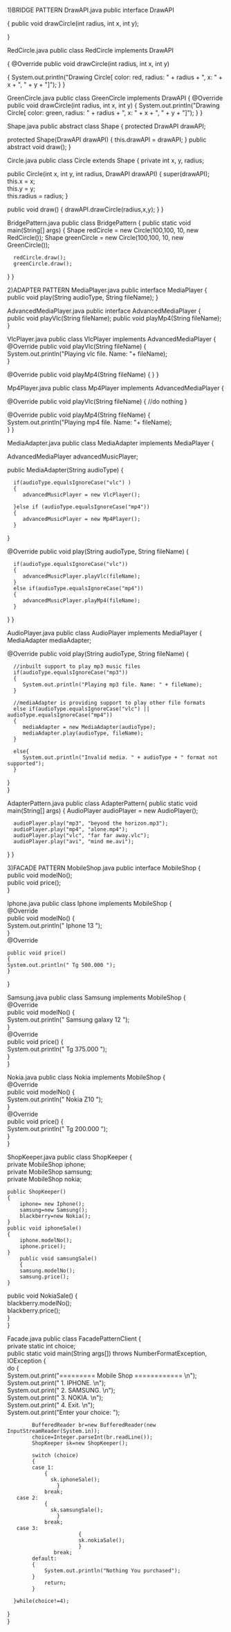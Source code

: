 1)BRIDGE PATTERN 
DrawAPI.java
public interface DrawAPI 

{
   public void drawCircle(int radius, int x, int y);

}


RedCircle.java
public class RedCircle implements DrawAPI 

{
   @Override
   public void drawCircle(int radius, int x, int y) 
   
   {
      System.out.println("Drawing Circle[ color: red, radius: " + radius + ", x: " + x + ", " + y + "]");
   }
}


GreenCircle.java
public class GreenCircle implements DrawAPI 
{
   @Override
   public void drawCircle(int radius, int x, int y) 
   {
      System.out.println("Drawing Circle[ color: green, radius: " + radius + ", x: " + x + ", " + y + "]");
   }
}


Shape.java
public abstract class Shape 
{
   protected DrawAPI drawAPI;
   
   protected Shape(DrawAPI drawAPI)
   {
      this.drawAPI = drawAPI;
   }
   public abstract void draw();	
}


Circle.java
public class Circle extends Shape 
{
   private int x, y, radius;

   public Circle(int x, int y, int radius, DrawAPI drawAPI) 
   {
      super(drawAPI);
      this.x = x;  
      this.y = y;  
      this.radius = radius;
   }

   public void draw() 
   {
      drawAPI.drawCircle(radius,x,y);
   }
}


BridgePattern.java
public class BridgePattern 
{
   public static void main(String[] args) 
   {
      Shape redCircle = new Circle(100,100, 10, new RedCircle());
      Shape greenCircle = new Circle(100,100, 10, new GreenCircle());

      redCircle.draw();
      greenCircle.draw();
   }
}




2)ADAPTER PATTERN 
MediaPlayer.java
public interface MediaPlayer 
{
   public void play(String audioType, String fileName);
}


AdvancedMediaPlayer.java
public interface AdvancedMediaPlayer 
{	
   public void playVlc(String fileName);
   public void playMp4(String fileName);
}


VlcPlayer.java
public class VlcPlayer implements AdvancedMediaPlayer
{
   @Override
   public void playVlc(String fileName) 
   {
      System.out.println("Playing vlc file. Name: "+ fileName);		
   }

   @Override
   public void playMp4(String fileName) 
   {
   }
}


Mp4Player.java
public class Mp4Player implements AdvancedMediaPlayer
{

   @Override
   public void playVlc(String fileName) 
   {
      //do nothing
   }

   @Override
   public void playMp4(String fileName) 
   {
      System.out.println("Playing mp4 file. Name: "+ fileName);		
   }
}


MediaAdapter.java
public class MediaAdapter implements MediaPlayer 
{

   AdvancedMediaPlayer advancedMusicPlayer;

   public MediaAdapter(String audioType)
   {
   
      if(audioType.equalsIgnoreCase("vlc") )
      {
         advancedMusicPlayer = new VlcPlayer();			
         
      }else if (audioType.equalsIgnoreCase("mp4"))
      {
         advancedMusicPlayer = new Mp4Player();
      }	
   }

   @Override
   public void play(String audioType, String fileName) 
   {
   
      if(audioType.equalsIgnoreCase("vlc"))
      {
         advancedMusicPlayer.playVlc(fileName);
      }
      else if(audioType.equalsIgnoreCase("mp4"))
      {
         advancedMusicPlayer.playMp4(fileName);
      }
   }
}


AudioPlayer.java
public class AudioPlayer implements MediaPlayer 
{
   MediaAdapter mediaAdapter; 

   @Override
   public void play(String audioType, String fileName) 
   {		

      //inbuilt support to play mp3 music files
      if(audioType.equalsIgnoreCase("mp3"))
      {
         System.out.println("Playing mp3 file. Name: " + fileName);			
      } 
      
      //mediaAdapter is providing support to play other file formats
      else if(audioType.equalsIgnoreCase("vlc") || audioType.equalsIgnoreCase("mp4"))
      {
         mediaAdapter = new MediaAdapter(audioType);
         mediaAdapter.play(audioType, fileName);
      }
      
      else{
         System.out.println("Invalid media. " + audioType + " format not supported");
      }
   }   
}


AdapterPattern.java
public class AdapterPattern{
   public static void main(String[] args) 
   {
      AudioPlayer audioPlayer = new AudioPlayer();

      audioPlayer.play("mp3", "beyond the horizon.mp3");
      audioPlayer.play("mp4", "alone.mp4");
      audioPlayer.play("vlc", "far far away.vlc");
      audioPlayer.play("avi", "mind me.avi");
   }
}


3)FACADE PATTERN 
MobileShop.java
public interface MobileShop
{  
    public void modelNo();  
    public void price();  
}  


Iphone.java
public class Iphone implements MobileShop 
{  
    @Override  
    public void modelNo() 
    {  
        System.out.println(" Iphone 13 ");  
    }  
    @Override  
   
    public void price() 
    {  
    System.out.println(" Tg 500.000 ");  
    }  
}  


Samsung.java
public class Samsung implements MobileShop
{  
    @Override  
    public void modelNo() 
    {  
    System.out.println(" Samsung galaxy 12 ");  
    }  
    @Override  
    public void price() 
    {  
        System.out.println(" Tg 375.000 ");  
    }  
}  


Nokia.java
public class Nokia implements MobileShop 
{  
    @Override  
    public void modelNo() 
    {  
    System.out.println(" Nokia Z10 ");  
    }  
    @Override  
    public void price() 
    {  
        System.out.println(" Tg 200.000 ");  
    }  
}  


ShopKeeper.java
public class ShopKeeper 
{  
    private MobileShop iphone;  
    private MobileShop samsung;  
    private MobileShop nokia;  
      
    public ShopKeeper()
    {  
        iphone= new Iphone();  
        samsung=new Samsung();  
        blackberry=new Nokia();  
    }  
    public void iphoneSale()
    {  
        iphone.modelNo();  
        iphone.price();  
    }  
        public void samsungSale()
        {  
        samsung.modelNo();  
        samsung.price();  
    }  
   public void NokiaSale()
   {  
    blackberry.modelNo();  
    blackberry.price();  
        }  
}  


Facade.java
public class FacadePatternClient 
{  
    private static int  choice;  
    public static void main(String args[]) throws NumberFormatException, IOException
    {  
        do
        {       
            System.out.print("========= Mobile Shop ============ \n");  
            System.out.print("            1. IPHONE.              \n");  
            System.out.print("            2. SAMSUNG.              \n");  
            System.out.print("            3. NOKIA.            \n");  
            System.out.print("            4. Exit.                     \n");  
            System.out.print("Enter your choice: ");  
              
            BufferedReader br=new BufferedReader(new InputStreamReader(System.in));  
            choice=Integer.parseInt(br.readLine());  
            ShopKeeper sk=new ShopKeeper();  
              
            switch (choice) 
            {  
            case 1:  
                {   
                  sk.iphoneSale();  
                    }  
                break;  
       case 2:  
                {  
                  sk.samsungSale();        
                    }  
                break;    
       case 3:  
                           {  
                           sk.nokiaSale();       
                           }  
                   break;     
            default:  
            {    
                System.out.println("Nothing You purchased");  
            }         
                return;  
            }  
              
      }while(choice!=4);  
   }  
}  
